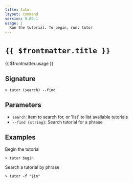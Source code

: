 ```yaml
---
title: tutor
layout: command
version: 0.60.1
usage: |
  Run the tutorial. To begin, run: tutor
---
```


# `{{ $frontmatter.title }}`

<div style='white-space: pre-wrap;'>{{ $frontmatter.usage }}</div>

## Signature

`> tutor (search) --find`

## Parameters

- `search`: item to search for, or 'list' to list available tutorials
- `--find {string}`: Search tutorial for a phrase

## Examples

Begin the tutorial

```shell
> tutor begin
```

Search a tutorial by phrase

```shell
> tutor -f "$in"
```
